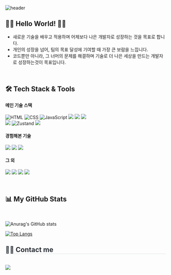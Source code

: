 <!-- 
Hi there 👋 
Thanks for visiting my GitHub profile.
-->

![header](https://capsule-render.vercel.app/api?type=waving&color=gradient&height=200&section=header&text=Minhyeok%20Choi&fontAlignY=40&fontColor=ffffff&fontSize=60)

## 🙌🏻 Hello World! 🙌🏻

- 새로운 기술을 배우고 적용하며 어제보다 나은 개발자로 성장하는 것을 목표로 합니다.
- 개인의 성장을 넘어, 팀의 목표 달성에 기여할 때 가장 큰 보람을 느낍니다.
- 코드뿐만 아니라, 그 너머의 문제를 해결하며 기술로 더 나은 세상을 만드는 개발자로 성장하는것이 목표입니다. </div> 

<br>

## 🛠️ Tech Stack & Tools

<div>
  <h4>메인 기술 스택</h4>
  <p>
    <img src="https://img.shields.io/badge/HTML-E34F26?style=for-the-badge&logo=html5&logoColor=white" alt="HTML" />
    <img src="https://img.shields.io/badge/CSS-1572B6?style=for-the-badge&logo=css3&logoColor=white" alt="CSS" />
    <img src="https://img.shields.io/badge/JavaScript-F7DF1E?style=for-the-badge&logo=javascript&logoColor=black" alt="JavaScript" />
    <img src="https://img.shields.io/badge/TypeScript-3178C6?style=for-the-badge&logo=TypeScript&logoColor=white" />
    <img src="https://img.shields.io/badge/React-61DAFB?style=for-the-badge&logo=React&logoColor=black" />
    <img src="https://img.shields.io/badge/Next.js-000000?style=for-the-badge&logo=Next.js&logoColor=white" />
    <br>
    <img src="https://img.shields.io/badge/TanStack_Query-FF4154?style=for-the-badge&logo=React-Query&logoColor=white" />
    <img src="https://img.shields.io/badge/Zustand-8B48E6?style=for-the-badge&logo=zustand&logoColor=white" alt="Zustand" />
    <img src="https://img.shields.io/badge/Tailwind_CSS-38B2AC?style=for-the-badge&logo=Tailwind-CSS&logoColor=white" />
  </p>
  
  <h4>경험해본 기술</h4>
  <p>
    <img src="https://img.shields.io/badge/Vercel-000000?style=for-the-badge&logo=Vercel&logoColor=white" />
    <img src="https://img.shields.io/badge/GitHub_Actions-2088FF?style=for-the-badge&logo=GitHub-Actions&logoColor=white" />
    <img src="https://img.shields.io/badge/Vue.js-4FC08D?style=for-the-badge&logo=Vue.js&logoColor=white" />
  </p>
  
  <h4>그 외</h4>
  <p>
    <img src="https://img.shields.io/badge/GitHub-181717?style=for-the-badge&logo=GitHub&logoColor=white" />
    <img src="https://img.shields.io/badge/Figma-F24E1E?style=for-the-badge&logo=Figma&logoColor=white" />
    <img src="https://img.shields.io/badge/slack-4A154B?style=for-the-badge&logo=slack&logoColor=white">
    <img src="https://img.shields.io/badge/Notion-000000?style=for-the-badge&logo=Notion&logoColor=white" />
  </p>
</div>

<br>

## 📊 My GitHub Stats


<br>

![Anurag's GitHub stats](https://github-readme-stats.vercel.app/api?username=lactofreee&show_icons=true&theme=dracula)

[![Top Langs](https://github-readme-stats.vercel.app/api/top-langs/?username=lactofreee&langs_count=10&layout=compact&theme=dracula)](https://github.com/lactofreee/lactofreee)
<br />





<div>
    <h2 style="border-bottom: 1px solid #d8dee4; color: #282d33;"> 🧑‍💻 Contact me </h2> <br> 
    <div style="text-align: left;"> <a href=mailto:lactofreee@gmail.com> <img src="https://img.shields.io/badge/Gmail-EA4335?style=for-the-badge&logo=Gmail&logoColor=white&link=mailto:lactofreee@gmail.com"> </a>
          </div>  <br> 
    <div style="text-align: left;">  </div> 
    </div>


